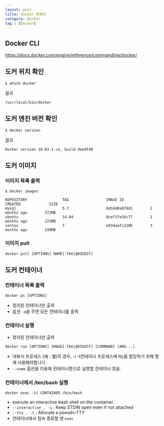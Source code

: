 ```yaml
---
layout: post
title: docker 명령어
category: Docker
tag : [Docker]
---
```

## Docker CLI
https://docs.docker.com/engine/reference/commandline/docker/

## 도커 위치 확인
```shell
$ which docker
```
결과
```
/usr/local/bin/docker
```

## 도커 엔진 버전 확인
```shell
$ docker version
```
결과
```
Docker version 18.03.1-ce, build 9ee9f40
```

## 도커 이미지
### 이미지 목록 출력
```shell
$ docker images
```

```
REPOSITORY                TAG                 IMAGE ID            CREATED             SIZE
mysql                     5.7                 0d16d0a97dd1        2 months ago        372MB
ubuntu                    14.04               8cef1fa16c77        2 months ago        223MB
centos                    7                   e934aafc2206        3 months ago        199MB
```

### 이미지 pull
```
docker pull [OPTIONS] NAME[:TAG|@DIGEST]
```

## 도커 컨테이너
### 컨테이너 목록 출력
```
docker ps [OPTIONS]
```
* 정지된 컨테이너만 출력
* 옵션 `-a`을 주면 모든 컨테이너를 출력

### 컨테이너 실행
* 정지된 컨테이너만 출력
```
docker run [OPTIONS] IMAGE[:TAG|@DIGEST] [COMMAND] [ARG...] 
```
* 대화식 프로세스 (예 : 쉘)의 경우, -i -t컨테이너 프로세스에 tty를 할당하기 위해 함께 사용해야합니다 . 
* `--name` 옵션을 이용해 컨테이너명으로 실행할 컨테이너 찾음.


### 컨테이너에서 /bin/bash 실행
```
docker exec -it CONTAINER /bin/bash
```
* execute an interactive bash shell on the container.
* `--interactive , -i` : Keep STDIN open even if not attached
* `--tty , -t` : Allocate a pseudo-TTY
* 컨테이너에서 접속 종료할 뗀 `exec`
